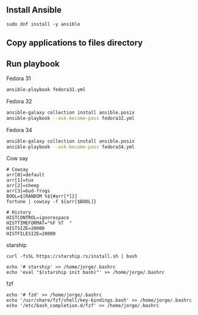 ## Install Ansible
```
sudo dnf install -y ansible
```

## Copy applications to files directory

## Run playbook

Fedora 31

```sh
ansible-playbook fedora31.yml
```

Fedora 32
```sh
ansible-galaxy collection install ansible.posix
ansible-playbook --ask-become-pass fedora32.yml
```

Fedora 34
```sh
ansible-galaxy collection install ansible.posix
ansible-playbook --ask-become-pass fedora34.yml
```

Cow say
```
# Cowsay
arr[0]=default
arr[1]=tux
arr[2]=sheep
arr[3]=bud-frogs
BOOL=$[RANDOM %${#arr[*]}]
fortune | cowsay -f ${arr[$BOOL]}

# History
HISTCONTROL=ignorespace
HISTTIMEFORMAT="%F %T  "
HISTSIZE=20000
HISTFILESIZE=20000
```  


starship
```
curl -fsSL https://starship.rs/install.sh | bash

echo '# starship' >> /home/jorge/.bashrc
echo 'eval "$(starship init bash)"' >> /home/jorge/.bashrc
```

fzf
```
echo '# fzd' >> /home/jorge/.bashrc
echo '/usr/share/fzf/shell/key-bindings.bash' >> /home/jorge/.bashrc
echo '/etc/bash_completion.d/fzf' >> /home/jorge/.bashrc
```
